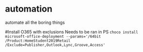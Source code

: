 # automation
automate all the boring things

#Install O365 with exclusions
Needs to be ran in PS
`choco install microsoft-office-deployment --params='/64bit /Product:HomeStudent2019Retail /Exclude=Publisher,Outlook,Lync,Groove,Access'`
